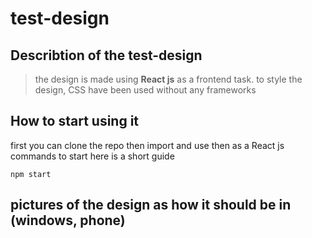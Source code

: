 # test-design
## Describtion of the test-design
> the design is made using **React js** as a frontend task. to style the design, CSS have been used without any frameworks

## How to start using it
first you can clone the repo then import and use then as a React js commands to start here is a short guide
``` npm install
npm start
```
## pictures of the design as how it should be in (windows, phone)
[]()
[]()
